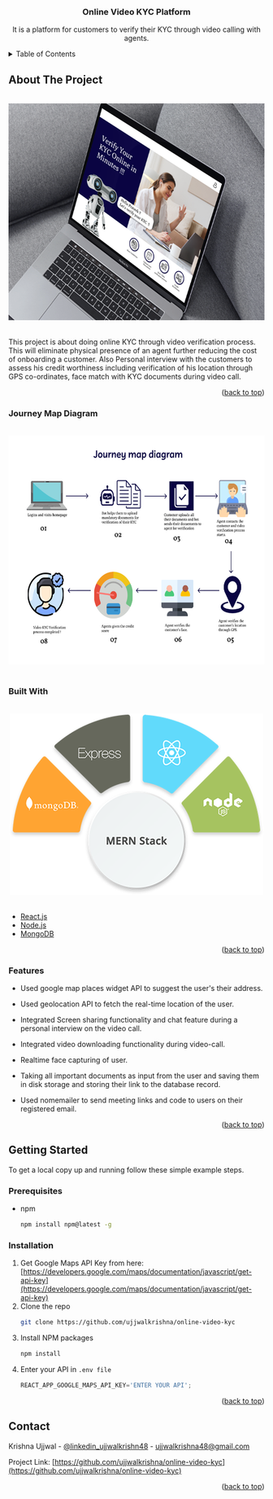 <div id="top"></div>


<!-- PROJECT LOGO -->
<br />
<div align="center">
  <a href="https://github.com/ujjwalkrishna/online-video-kyc>
    <img src="frontend/public/android-chrome-512x512.png" alt="Logo" width="80" height="80">
  </a>

<h3 align="center">Online Video KYC Platform</h3>

  <p align="center">
    It is a platform for customers to verify their KYC through video calling with agents.
  </p>
</div>



<!-- TABLE OF CONTENTS -->
<details>
  <summary>Table of Contents</summary>
  <ol>
    <li>
      <a href="#about-the-project">About The Project</a>
       <ul>
        <li><a href="#journey-map">Journey Map Diagram</a></li>
      </ul>
      <ul>
        <li><a href="#built-with">Built With</a></li>
      </ul>
       <ul>
        <li><a href="#features">Features</a></li>
      </ul>
    </li>
    <li>
      <a href="#getting-started">Getting Started</a>
      <ul>
        <li><a href="#prerequisites">Prerequisites</a></li>
        <li><a href="#installation">Installation</a></li>
      </ul>
    </li>
    <li><a href="#contact">Contact</a></li>
  </ol>
</details>



<!-- ABOUT THE PROJECT -->
## About The Project
<br />
<div align="center">
  <a href="https://github.com/ujjwalkrishna/online-video-kyc">
    <img src="frontend\src\assets\images\github_home_image.png" alt="Journey Map Diagram" width="712" height="426">
  </a>
</div>
<br />

This project is about doing online KYC through video verification process. This will eliminate physical presence of an agent further reducing the cost of onboarding a customer.
Also Personal interview with the customers to assess his credit worthiness including verification of his location through GPS co-ordinates, face match with KYC 
documents during video call.

<p align="right">(<a href="#top">back to top</a>)</p>

### Journey Map Diagram
<br />
<div align="center">
  <a href="https://github.com/ujjwalkrishna/online-video-kyc">
    <img src="frontend\src\assets\images\journey_map_diagram.png" alt="Journey Map Diagram" width="700" height="450">
  </a>
</div>
<br />

### Built With
<br />
<div align="center">
  <a href="https://github.com/ujjwalkrishna/online-video-kyc">
    <img src="frontend\src\assets\images\tech_stack.png" alt="Journey Map Diagram" width="500" height="356">
  </a>
</div>
<br />

* [React.js](https://reactjs.org/)
* [Node.js](https://nodejs.org/)
* [MongoDB](https://www.mongodb.com/)


<p align="right">(<a href="#top">back to top</a>)</p>

### Features

* Used google map places widget API to suggest the user's their address.

* Used geolocation API to fetch the real-time location of the user.

* Integrated Screen sharing functionality and chat feature during a personal interview on the video call.

* Integrated video downloading functionality during video-call.

* Realtime face capturing of user.

* Taking all important documents as input from the user and saving them in disk storage and storing their link to the database record.

* Used nomemailer to send meeting links and code to users on their registered email.

<p align="right">(<a href="#top">back to top</a>)</p>

<!-- GETTING STARTED -->
## Getting Started

To get a local copy up and running follow these simple example steps.

### Prerequisites

* npm
  ```sh
  npm install npm@latest -g
  ```

### Installation

1. Get Google Maps API Key from here: [https://developers.google.com/maps/documentation/javascript/get-api-key](https://developers.google.com/maps/documentation/javascript/get-api-key)
2. Clone the repo
   ```sh
   git clone https://github.com/ujjwalkrishna/online-video-kyc
   ```
3. Install NPM packages
   ```sh
   npm install
   ```
4. Enter your API in `.env file`
   ```js
   REACT_APP_GOOGLE_MAPS_API_KEY='ENTER YOUR API';
   ```

<p align="right">(<a href="#top">back to top</a>)</p>



<!-- CONTACT -->
## Contact

Krishna Ujjwal - [@linkedin_ujjwalkrishn48](https://www.linkedin.com/in/ujjwalkrishna48/) - ujjwalkrishna48@gmail.com

Project Link: [https://github.com/ujjwalkrishna/online-video-kyc](https://github.com/ujjwalkrishna/online-video-kyc)

<p align="right">(<a href="#top">back to top</a>)</p>